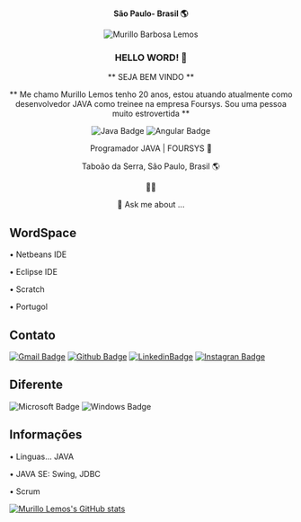 <div align="center">
  
**São Paulo- Brasil :earth_americas:**

 <img src="https://komarev.com/ghpvc/?username=murilloble&label=Profile%20views&color=0e75b6&style=social" alt="Murillo Barbosa Lemos" />

### HELLO WORD! 👋

** SEJA BEM VINDO **

** Me chamo Murillo Lemos tenho 20 anos, estou atuando atualmente como desenvolvedor JAVA como treinee na empresa Foursys.
Sou uma pessoa muito estrovertida **


  
![Java Badge](https://img.shields.io/badge/Java-ED8B00?style=for-the-badge&logo=java&logoColor=white)
![Angular Badge](https://img.shields.io/badge/Angular-DD0031?style=for-the-badge&logo=angular&logoColor=white)



Programador JAVA | FOURSYS 🌱

Taboão da Serra, São Paulo, Brasil 🌎

🍔🍕

💬 Ask me about ...
</div>

## WordSpace

• Netbeans IDE 

• Eclipse IDE 

• Scratch

• Portugol

## Contato

[![Gmail Badge](https://img.shields.io/badge/Microsoft_Outlook-0078D4?style=for-the-badge&logo=microsoft-outlook&logoColor=white)](mailto:murillo17000ble@hotmail.com)
[![Github Badge](https://img.shields.io/badge/GitHub-100000?style=for-the-badge&logo=github&logoColor=white)](https://github.com/murilloble)
[![LinkedinBadge](https://img.shields.io/badge/Linkedin-006699?style=for-the-badge&logo=linkedin&logoColor=white)](https://www.linkedin.com/in/murillo-barbosa-lemos-4173b21a1/)
[![Instagran Badge](https://img.shields.io/badge/Instagram-E4405F?style=for-the-badge&logo=instagram&logoColor=white)](https://www.instagram.com/mu_rillo/)


## Diferente
![Microsoft Badge](https://img.shields.io/badge/Microsoft-666666?style=for-the-badge&logo=microsoft&logoColor=white)
![Windows Badge](https://img.shields.io/badge/Windows-0078D6?style=for-the-badge&logo=windows&logoColor=white)

## Informações

• Linguas... JAVA

• JAVA SE: Swing, JDBC

• Scrum 

[![Murillo Lemos's GitHub stats](https://github-readme-stats.vercel.app/api?username=murilloble&hide=contribs,issues&show_icons=true)](https://github.com/murilloble)

